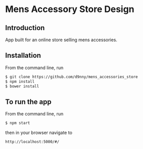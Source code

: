 # Mens Accessory Store Design

## Introduction

App built for an online store selling mens accessories.

## Installation

From the command line, run
```sh
$ git clone https://github.com/d9nny/mens_accessories_store
$ npm install
$ bower install
```

## To run the app

From the command line, run
```sh
$ npm start
```
then in your browser navigate to 
```sh
http://localhost:5000/#/
```
